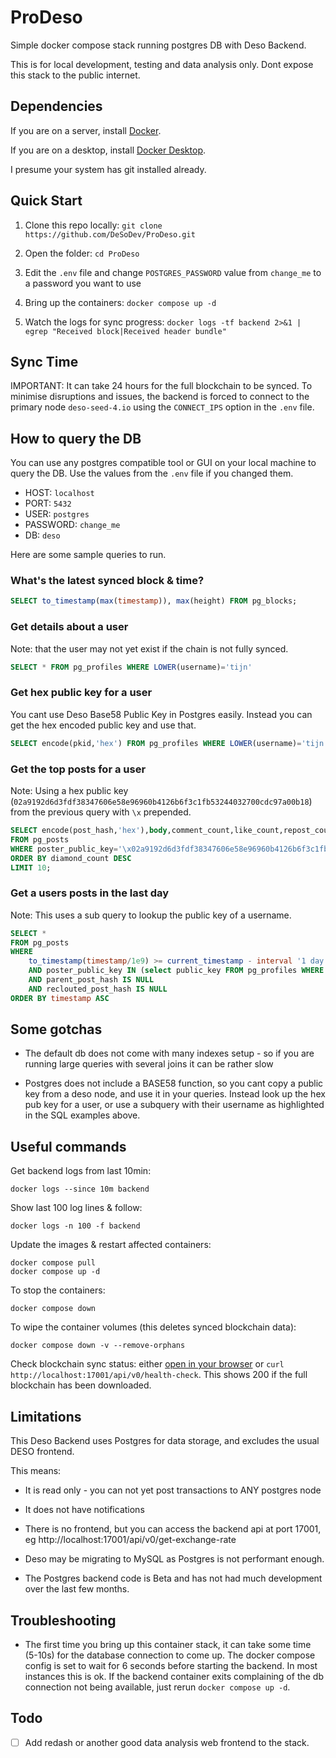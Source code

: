 # ProDeso

Simple docker compose stack running postgres DB with Deso Backend.

This is for local development, testing and data analysis only. Dont expose this stack to the public internet.

## Dependencies

If you are on a server, install [Docker](https://docs.docker.com/engine/install/).

If you are on a desktop, install [Docker Desktop](https://www.docker.com/products/docker-desktop).

I presume your system has git installed already.

## Quick Start

1. Clone this repo locally: 
`git clone https://github.com/DeSoDev/ProDeso.git`

2. Open the folder:
`cd ProDeso`

3. Edit the `.env` file and change `POSTGRES_PASSWORD` value from `change_me` to a password you want to use

4. Bring up the containers:
`docker compose up -d`

5. Watch the logs for sync progress: `docker logs -tf backend 2>&1 | egrep "Received block|Received header bundle"`

## Sync Time

IMPORTANT: It can take 24 hours for the full blockchain to be synced. To minimise disruptions and issues, the backend is forced to connect to the primary node `deso-seed-4.io` using the `CONNECT_IPS` option in the `.env` file. 

## How to query the DB

You can use any postgres compatible tool or GUI on your local machine to query the DB. Use the values from the `.env` file if you changed them.

* HOST: `localhost`
* PORT: `5432`
* USER: `postgres`
* PASSWORD: `change_me`
* DB: `deso`

Here are some sample queries to run.

### What's the latest synced block & time?

```sql
SELECT to_timestamp(max(timestamp)), max(height) FROM pg_blocks;
```

### Get details about a user

Note: that the user may not yet exist if the chain is not fully synced.

```sql
SELECT * FROM pg_profiles WHERE LOWER(username)='tijn'
```

### Get hex public key for a user

You cant use Deso Base58 Public Key in Postgres easily. Instead you can get the hex encoded public key and use that.

```sql
SELECT encode(pkid,'hex') FROM pg_profiles WHERE LOWER(username)='tijn';

```

### Get the top posts for a user

Note: Using a hex public key (`02a9192d6d3fdf38347606e58e96960b4126b6f3c1fb53244032700cdc97a00b18`) from the previous query with `\x` prepended.

```sql
SELECT encode(post_hash,'hex'),body,comment_count,like_count,repost_count,quote_repost_count,diamond_count
FROM pg_posts 
WHERE poster_public_key='\x02a9192d6d3fdf38347606e58e96960b4126b6f3c1fb53244032700cdc97a00b18'
ORDER BY diamond_count DESC 
LIMIT 10;
```

### Get a users posts in the last day

Note: This uses a sub query to lookup the public key of a username.

```sql
SELECT * 
FROM pg_posts 
WHERE 
	to_timestamp(timestamp/1e9) >= current_timestamp - interval '1 day'
    AND poster_public_key IN (select public_key FROM pg_profiles WHERE LOWER(username)='tijn')
    AND parent_post_hash IS NULL
    AND reclouted_post_hash IS NULL
ORDER BY timestamp ASC
```



## Some gotchas

* The default db does not come with many indexes setup - so if you are running large queries with several joins it can be rather slow

* Postgres does not include a BASE58 function, so you cant copy a public key from a deso node, and use it in your queries. Instead look up the hex pub key for a user, or use a subquery with their username as highlighted in the SQL examples above.

## Useful commands

Get backend logs from last 10min:

```shell
docker logs --since 10m backend
```

Show last 100 log lines & follow:

```shell
docker logs -n 100 -f backend
```

Update the images & restart affected containers:

```shell
docker compose pull
docker compose up -d
```

To stop the containers: 

```shell
docker compose down
```

To wipe the container volumes (this deletes synced blockchain data): 

```shell
docker compose down -v --remove-orphans
```

Check blockchain sync status: either [open in your browser](http://localhost:17001/api/v0/health-check) or `curl http://localhost:17001/api/v0/health-check`. This shows 200 if the full blockchain has been downloaded.

## Limitations

This Deso Backend uses Postgres for data storage, and excludes the usual DESO frontend.

This means:

* It is read only - you can not yet post transactions to ANY postgres node

* It does not have notifications

* There is no frontend, but you can access the backend api at port 17001, eg http://localhost:17001/api/v0/get-exchange-rate

* Deso may be migrating to MySQL as Postgres is not performant enough.

* The Postgres backend code is Beta and has not had much development over the last few months. 

## Troubleshooting

* The first time you bring up this container stack, it can take some time (5-10s) for the database connection to come up. The docker compose config is set to wait for 6 seconds before starting the backend. In most instances this is ok. If the backend container exits complaining of the db connection not being available, just rerun `docker compose up -d`.

## Todo

- [ ] Add redash or another good data analysis web frontend to the stack.
